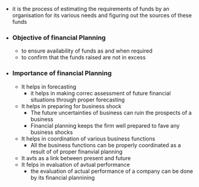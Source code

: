 - it is the process of estimating the requirements of funds by an organisation for its various needs and figuring out the sources of these funds
- ### Objective of financial Planning
	- to ensure availability of funds as and when required
	- to confirm that the funds raised are not in excess
- ### Importance of financial Planning
	- It helps in forecasting
		- it helps in making correc assessment of future financial situations through proper forecasting
	- It helps in preparing for business shock 
		- The future uncertainties of business can ruin the prospects of a business
		- Financial planning keeps the firm well prepared to fave any business shocks
	- It helps in coordination of various business functions
		- All the business functions can be properly coordinated as a result of of proper finanvial planning
	- It avts as a link between present and future
	- It felps in evaluation of avtual performance
		- the evaluation of actual performance of a company can be done by its financial plannining
